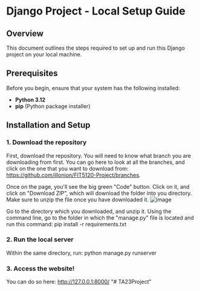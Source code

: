 # Django Project - Local Setup Guide

## Overview

This document outlines the steps required to set up and run this Django project on your local machine.

## Prerequisites

Before you begin, ensure that your system has the following installed:

- **Python 3.12**
- **pip** (Python package installer)

## Installation and Setup

### 1. Download the repository

First, download the repository. You will need to know what branch you are downloading from first.
You can go here to look at all the branches, and click on the one that you want to download from: https://github.com/illonion/FIT5120-Project/branches.

Once on the page, you'll see the big green "Code" button. Click on it, and click on "Download ZIP", which will download the folder into you directory. Make sure to unzip the file once you have downloaded it.
![image](https://github.com/user-attachments/assets/6b1d05e6-099c-4a9a-8030-52c1b73be808)

Go to the directory which you downloaded, and unzip it. Using the command line, go to the folder in which the "manage.py" file is located and run this command: pip install -r requirements.txt

### 2. Run the local server
Within the same directory, run: python manage.py runserver

### 3. Access the website!
You can do so here:
http://127.0.0.1:8000/
"# TA23Project" 
